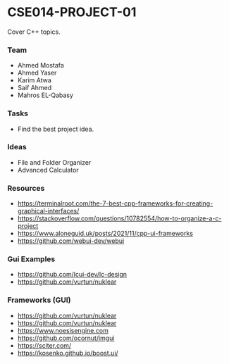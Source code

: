 # CSE014-PROJECT-01
Cover C++ topics.

### Team
- Ahmed Mostafa
- Ahmed Yaser
- Karim Atwa
- Saif Ahmed
- Mahros EL-Qabasy


### Tasks
- Find the best project idea.

### Ideas
- File and Folder Organizer
- Advanced Calculator



### Resources
- https://terminalroot.com/the-7-best-cpp-frameworks-for-creating-graphical-interfaces/
- https://stackoverflow.com/questions/10782554/how-to-organize-a-c-project
- https://www.aloneguid.uk/posts/2021/11/cpp-ui-frameworks
- https://github.com/webui-dev/webui

### Gui Examples
- https://github.com/lcui-dev/lc-design
- https://github.com/vurtun/nuklear

### Frameworks (GUI)
- https://github.com/vurtun/nuklear
- https://github.com/vurtun/nuklear
- https://www.noesisengine.com
- https://github.com/ocornut/imgui
- https://sciter.com/
- https://kosenko.github.io/boost.ui/
